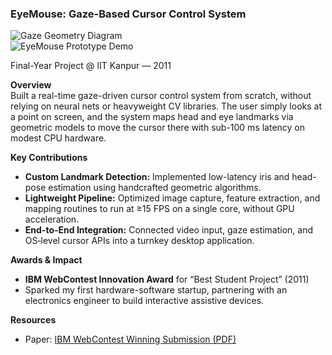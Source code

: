 ### EyeMouse: Gaze-Based Cursor Control System

![Gaze Geometry Diagram](<INSERT_IMAGE_URL_1>)  
![EyeMouse Prototype Demo](<INSERT_IMAGE_URL_2>)

Final-Year Project @ IIT Kanpur — 2011

**Overview**  
Built a real-time gaze-driven cursor control system from scratch, without relying on neural nets or heavyweight CV libraries. The user simply looks at a point on screen, and the system maps head and eye landmarks via geometric models to move the cursor there with sub-100 ms latency on modest CPU hardware.

**Key Contributions**  
- **Custom Landmark Detection:** Implemented low-latency iris and head-pose estimation using handcrafted geometric algorithms.  
- **Lightweight Pipeline:** Optimized image capture, feature extraction, and mapping routines to run at ≥15 FPS on a single core, without GPU acceleration.  
- **End-to-End Integration:** Connected video input, gaze estimation, and OS‐level cursor APIs into a turnkey desktop application.

**Awards & Impact**  
- **IBM WebContest Innovation Award** for “Best Student Project” (2011)  
- Sparked my first hardware-software startup, partnering with an electronics engineer to build interactive assistive devices.

**Resources**  
- Paper: [IBM WebContest Winning Submission (PDF)](https://github.com/4g/4g.github.io/raw/master/IBM%20paper.pdf)  
